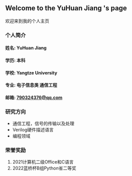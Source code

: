 ## Welcome to the YuHuan Jiang 's page

欢迎来到我的个人主页

### 个人简介
#### 姓名: YuHuan Jiang
#### 学历: 本科
#### 学校: Yangtze University
#### 专业: 电子信息类 通信工程
#### 邮箱: 790324376@qq.com

### 研究方向
 - 通信工程，信号的传输以及处理
 - Verilog硬件描述语言
 - 编程领域

### 荣誉奖励
1. 2021计算机二级Office和C语言
2. 2022蓝桥杯B组Python省二等奖

